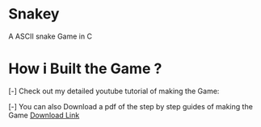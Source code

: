 # Snakey
A ASCII snake Game in C
# How i Built the Game ?
[-] Check out my detailed youtube tutorial of making the Game:

[-] You can also Download a pdf of the step by step guides of making the Game
[Download Link](https://drive.google.com/file/d/10i4Qn0VslCSzQ2X4bb7zHg332Vqf4kUn/view?usp=drive_link)
